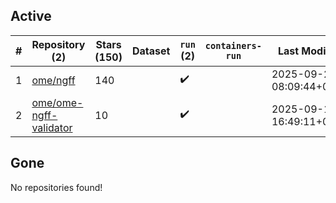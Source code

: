 ## Active
| # | Repository (2) | Stars (150) | Dataset | `run` (2) | `containers-run` | Last Modified |
| --- | --- | --- | --- | --- | --- | --- |
| 1 | [ome/ngff](https://github.com/ome/ngff) | 140 |  | :heavy_check_mark: |  | 2025-09-25 08:09:44+00:00 |
| 2 | [ome/ome-ngff-validator](https://github.com/ome/ome-ngff-validator) | 10 |  | :heavy_check_mark: |  | 2025-09-12 16:49:11+00:00 |

## Gone
No repositories found!
